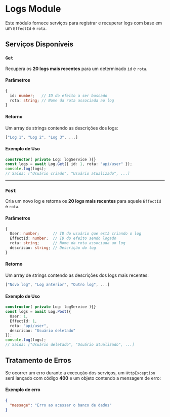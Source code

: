 # Logs Module

Este módulo fornece serviços para registrar e recuperar logs com base em um `EffectId` e `rota`.

## Serviços Disponíveis
### `Get`
Recupera os **20 logs mais recentes** para um determinado `id` e `rota`.

#### Parâmetros
```ts
{
  id: number;   // ID do efeito a ser buscado
  rota: string; // Nome da rota associada ao log
}
```

#### Retorno
Um array de strings contendo as descrições dos logs:
```ts
["Log 1", "Log 2", "Log 3", ...]
```

#### Exemplo de Uso
```ts
constructor( private Log: logService ){}
const logs = await Log.Get({ id: 1, rota: "api/user" });
console.log(logs);
// Saída: ["Usuário criado", "Usuário atualizado", ...]
```

---

### `Post`
Cria um novo log e retorna os **20 logs mais recentes** para aquele `EffectId` e `rota`.

#### Parâmetros
```ts
{
  User: number;      // ID do usuário que está criando o log
  EffectId: number;  // ID do efeito sendo logado
  rota: string;      // Nome da rota associada ao log
  descricao: string; // Descrição do log
}
```

#### Retorno
Um array de strings contendo as descrições dos logs mais recentes:
```ts
["Novo log", "Log anterior", "Outro log", ...]
```

#### Exemplo de Uso
```ts
constructor( private Log: logService ){}
const logs = await Log.Post({
  User: 1,
  EffectId: 1,
  rota: "api/user",
  descricao: "Usuário deletado"
});
console.log(logs);
// Saída: ["Usuário deletado", "Usuário atualizado", ...]
```

## Tratamento de Erros
Se ocorrer um erro durante a execução dos serviços, um `HttpException` será lançado com código **400** e um objeto contendo a mensagem de erro:

#### Exemplo de erro
```json
{
  "message": "Erro ao acessar o banco de dados"
}
```

